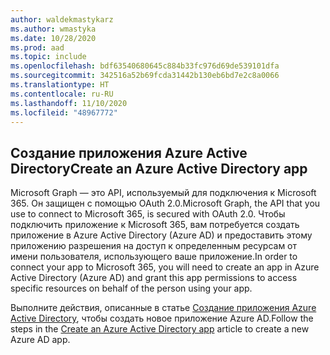 ```yaml
---
author: waldekmastykarz
ms.author: wmastyka
ms.date: 10/28/2020
ms.prod: aad
ms.topic: include
ms.openlocfilehash: bdf63540680645c884b33fc976d69de539101dfa
ms.sourcegitcommit: 342516a52b69fcda31442b130eb6bd7e2c8a0066
ms.translationtype: HT
ms.contentlocale: ru-RU
ms.lasthandoff: 11/10/2020
ms.locfileid: "48967772"
---
```

## <a name="create-an-azure-active-directory-app"></a><span data-ttu-id="50217-101">Создание приложения Azure Active Directory</span><span class="sxs-lookup"><span data-stu-id="50217-101">Create an Azure Active Directory app</span></span>

<span data-ttu-id="50217-102">Microsoft Graph — это API, используемый для подключения к Microsoft 365. Он защищен с помощью OAuth 2.0.</span><span class="sxs-lookup"><span data-stu-id="50217-102">Microsoft Graph, the API that you use to connect to Microsoft 365, is secured with OAuth 2.0.</span></span> <span data-ttu-id="50217-103">Чтобы подключить приложение к Microsoft 365, вам потребуется создать приложение в Azure Active Directory (Azure AD) и предоставить этому приложению разрешения на доступ к определенным ресурсам от имени пользователя, использующего ваше приложение.</span><span class="sxs-lookup"><span data-stu-id="50217-103">In order to connect your app to Microsoft 365, you will need to create an app in Azure Active Directory (Azure AD) and grant this app permissions to access specific resources on behalf of the person using your app.</span></span>

<span data-ttu-id="50217-104">Выполните действия, описанные в статье [Создание приложения Azure Active Directory](../get-started/add-aad-app-registration.md), чтобы создать новое приложение Azure AD.</span><span class="sxs-lookup"><span data-stu-id="50217-104">Follow the steps in the [Create an Azure Active Directory app](../get-started/add-aad-app-registration.md) article to create a new Azure AD app.</span></span>
